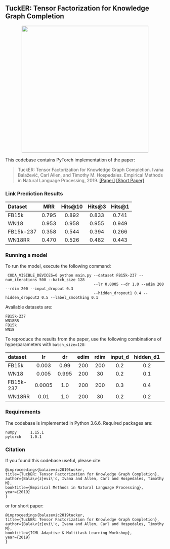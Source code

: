 
## TuckER: Tensor Factorization for Knowledge Graph Completion

<p align="center">
  <img src="https://raw.githubusercontent.com/ibalazevic/TuckER/master/tucker.png"/ width=400>
</p>

This codebase contains PyTorch implementation of the paper:

> TuckER: Tensor Factorization for Knowledge Graph Completion.
> Ivana Balažević, Carl Allen, and Timothy M. Hospedales.
> Empirical Methods in Natural Language Processing, 2019.
> [[Paper]](https://arxiv.org/pdf/1901.09590.pdf)
> [[Short Paper]](https://openreview.net/pdf?id=BkgREcHjnE)

### Link Prediction Results

Dataset | MRR | Hits@10 | Hits@3 | Hits@1
:--- | :---: | :---: | :---: | :---:
FB15k | 0.795 | 0.892 | 0.833 | 0.741
WN18 | 0.953 | 0.958 | 0.955 | 0.949
FB15k-237 | 0.358 | 0.544 | 0.394 | 0.266
WN18RR | 0.470 | 0.526 | 0.482 | 0.443

### Running a model

To run the model, execute the following command:

     CUDA_VISIBLE_DEVICES=0 python main.py --dataset FB15k-237 --num_iterations 500 --batch_size 128
                                           --lr 0.0005 --dr 1.0 --edim 200 --rdim 200 --input_dropout 0.3 
                                           --hidden_dropout1 0.4 --hidden_dropout2 0.5 --label_smoothing 0.1

Available datasets are:
    
    FB15k-237
    WN18RR
    FB15k
    WN18
    
To reproduce the results from the paper, use the following combinations of hyperparameters with `batch_size=128`:

dataset | lr | dr | edim | rdim | input_d | hidden_d1 | hidden_d2 | label_smoothing 
:--- | :---: | :---: | :---: | :---: | :---: | :---: | :---: | :---:
FB15k | 0.003 | 0.99 | 200 | 200 | 0.2 | 0.2 | 0.3 | 0.
WN18 | 0.005 | 0.995 | 200 | 30 | 0.2 | 0.1 | 0.2 | 0.1
FB15k-237 | 0.0005 | 1.0 | 200 | 200 | 0.3 | 0.4 | 0.5 | 0.1
WN18RR | 0.01 | 1.0 | 200 | 30 | 0.2 | 0.2 | 0.3| 0.1
    
### Requirements

The codebase is implemented in Python 3.6.6. Required packages are:

    numpy      1.15.1
    pytorch    1.0.1
    
### Citation

If you found this codebase useful, please cite:

    @inproceedings{balazevic2019tucker,
    title={TuckER: Tensor Factorization for Knowledge Graph Completion},
    author={Bala\v{z}evi\'c, Ivana and Allen, Carl and Hospedales, Timothy M},
    booktitle={Empirical Methods in Natural Language Processing},
    year={2019}
    }
or for short paper:
    
    @inproceedings{balazevic2019tucker,
    title={TuckER: Tensor Factorization for Knowledge Graph Completion},
    author={Bala\v{z}evi\'c, Ivana and Allen, Carl and Hospedales, Timothy M},
    booktitle={ICML Adaptive & Multitask Learning Workshop},
    year={2019}
    }



